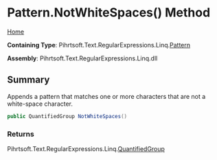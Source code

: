 # Pattern\.NotWhiteSpaces\(\) Method

[Home](../../../../../../README.md)

**Containing Type**: Pihrtsoft\.Text\.RegularExpressions\.Linq\.[Pattern](../README.md)

**Assembly**: Pihrtsoft\.Text\.RegularExpressions\.Linq\.dll

## Summary

Appends a pattern that matches one or more characters that are not a white\-space character\.

```csharp
public QuantifiedGroup NotWhiteSpaces()
```

### Returns

Pihrtsoft\.Text\.RegularExpressions\.Linq\.[QuantifiedGroup](../../QuantifiedGroup/README.md)

